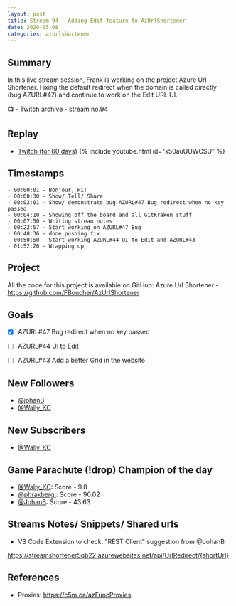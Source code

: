 ```yaml
---
layout: post
title: Stream 94 - Adding Edit feature to AzUrlShortener
date: 2020-05-08
categories: azurlshortener
---
```


## Summary

In this live stream session, Frank is working on the project Azure Url Shortener. Fixing the default redirect when the domain is called directly (bug AZURL#47) and continue to work on the Edit URL UI. 

📺 - Twitch archive - stream no.94

## Replay


- [Twitch (for 60 days)](https://www.twitch.tv/videos/614770305)
{% include youtube.html id="x50auUUWCSU" %}
<br/><!--more-->


## Timestamps


    - 00:00:01 - Bonjour, Hi!
    - 00:00:30 - Show/ Tell/ Share
    - 00:02:01 - Show/ demonstrate bug AZURL#47 Bug redirect when no key passed
    - 00:04:10 - Showing off the board and all GitKraken stuff
    - 00:07:50 - Writing stream notes
    - 00:22:57 - Start working on AZURL#47 Bug
    - 00:48:36 - done pushing fix
    - 00:50:50 - Start working AZURL#44 UI to Edit and AZURL#43
    - 01:52:20 - Wrapping up


Project
-------

All the code for this project is available on GitHub: Azure Url Shortener - https://github.com/FBoucher/AzUrlShortener


Goals
-----

- [X] AZURL#47 Bug redirect when no key passed
- [ ] AZURL#44 UI to Edit
- [ ] AZURL#43 Add a better Grid in the website



New Followers
-------------

- [@johanB](https://www.twitch.tv/johanB)
- [@Wally_KC](https://www.twitch.tv/Wally_KC)


New Subscribers
---------------

- [@Wally_KC](https://www.twitch.tv/Wally_KC)


Game Parachute (!drop) Champion of the day
-----------------------------

- [@Wally_KC](https://www.twitch.tv/Wally_KC):  Score - 9.8
- [@phrakberg:](https://www.twitch.tv/phrakberg:):  Score - 96.02
- [@JohanB](https://www.twitch.tv/JohanB):  Score - 43.63


Streams Notes/ Snippets/ Shared urls
-----------------------------------

- VS Code Extension to check: "REST Client" suggestion from @JohanB

https://streamshortener5qb22.azurewebsites.net/api/UrlRedirect/{shortUrl}


References
----------

- Proxies: https://c5m.ca/azFuncProxies
